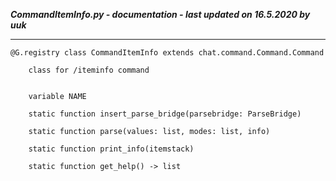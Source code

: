 ***CommandItemInfo.py - documentation - last updated on 16.5.2020 by uuk***
___

    @G.registry class CommandItemInfo extends chat.command.Command.Command
        
        class for /iteminfo command


        variable NAME

        static function insert_parse_bridge(parsebridge: ParseBridge)

        static function parse(values: list, modes: list, info)

        static function print_info(itemstack)

        static function get_help() -> list